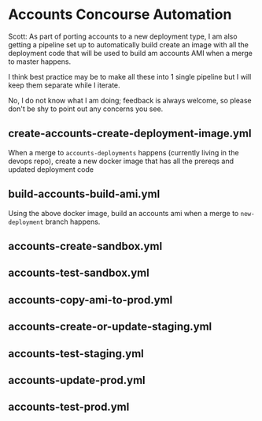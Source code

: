 # Accounts Concourse Automation
Scott: As part of porting accounts to a new deployment type, I am also getting a pipeline set up to automatically build create an image with all the deployment code that will be used to build am accounts AMI when a merge to master happens. 

I think best practice may be to make all these into 1 single pipeline but I will keep them separate while I iterate. 

No, I do not know what I am doing; feedback is always welcome, so please don't be shy to point out any concerns you see.

## create-accounts-create-deployment-image.yml
When a merge to `accounts-deployments` happens (currently living in the devops repo), create a new docker image that has all the prereqs and updated deployment code

## build-accounts-build-ami.yml
Using the above docker image, build an accounts ami when a merge to `new-deployment` branch happens. 

## accounts-create-sandbox.yml

## accounts-test-sandbox.yml

## accounts-copy-ami-to-prod.yml

## accounts-create-or-update-staging.yml 

## accounts-test-staging.yml

## accounts-update-prod.yml

## accounts-test-prod.yml
